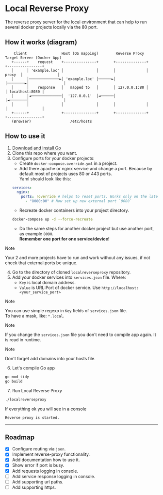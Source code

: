 # Local Reverse Proxy
The reverse proxy server for the local environment that can help to run several docker projects locally via the 80 port.

## How it works (diagram)
```text
    Client                Host (OS mapping)        Reverse Proxy        Target Server (Docker App)
   +------+    request    +---------------+       +--------------+         +----------------+
   │      │ 'example.loc' │               │       │              │  proxy  │                │
   │      │──────────────►│ 'example.loc' │──────►│              │────────►│                │
   │      │    response   │   mapped to   │       │ 127.0.0.1:80 │         │ localhost:8080 │
   │      │◄──────────────│  '127.0.0.1'  │◄──────│              │◄────────│                │
   │      │               │               │       │              │         │                │
   +------+               +---------------+       +--------------+         +----------------+
   (Browser)                  /etc/hosts
```

## How to use it
1. [Download and Install Go](https://go.dev/dl/)
2. Clone this repo where you want.
3. Configure ports for your docker projects:
   - Create `docker-compose.override.yml` in a project.
   - Add there apache or nginx service and change a port. Because by default most of projects uses 80 or 443 ports.  
     Yaml should look like this:
   ```yaml
   services:   
     nginx:
       ports: !override # helps to reset ports. Works only on the latest version of docker-compose
         - "8080:80" # Now set up new external port `8080`
   ```
   - Recreate docker containers into your project directory.
   ```bash
   docker-compose up -d --force-recreate
   ```
   - Do the same steps for another docker project but use another port, as example `8090`.   
   **Remember one port for one service/device!**
> [!NOTE]
> Your 2 and more projects have to run and work without any issues, if not check that external ports be unique.

4. Go to the directory of cloned `localreverseproxy` repository.
5. Add your docker services into `services.json` file. Where:
   - `Key` is local domain address.
   - `Value` is URL:Port of docker service. Use `http://localhost:<your_service_port>`
   
> [!NOTE]
> You can use simple regexp in `Key` fields of `services.json` file.  
> To have a mask, like: `*.local`.

> [!NOTE]
> If you change the `services.json` file you don't need to compile app again. It is read in runtime.

> [!NOTE]
> Don't forget add domains into your hosts file.

6. Let's compile Go app
```bash
go mod tidy
go build
```
7. Run Local Reverse Proxy
```bash
./localreverseproxy
```
If everything ok you will see in a console
```bash
Reverse proxy is started.
```

---

## Roadmap
- [x] Configure routing via `json`.
- [x] Implement reverse-proxy functionality.
- [x] Add documentation how to use it.
- [x] Show error if port is busy.
- [x] Add requests logging in console.
- [ ] Add service response logging in console. 
- [ ] Add supporting url paths.
- [ ] Add supporting https.
